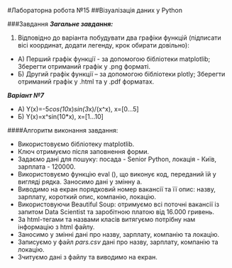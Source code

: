 #Лабораторна робота №15
##Візуалізація даних у Python

###Завдання
***Загальне завдання:***

1. Відповідно до варіанта побудувати два графіки функцій (підписати вісі координат, додати легенду, крок обирати довільно):
 - А) Перший графік функції - за допомогою бібліотеки matplotlib; Зберегти отриманий графік у .png форматі.
 - Б) Другий графік функції – за допомогою бібліотеки plotly; Зберегти отриманий графік у .html та у .pdf форматах.

***Варіант №7***
- А) Y(x)=-5*cos(10*x)*sin(3*x)/(x^x), x=[0...5]
- Б) Y(x)=x^sin(10*x), x=[1...10]


####Алгоритм виконання завдання:
- Використовуємо бібліотеку matplotlib.
- Ключ отримуємо після заповнення форми.  
- Задаємо дані для пошуку: посада - Senior Python, локація - Київ, зарплата - 120000.
- Використовуємо функцію eval (), що виконує код, переданий їй у вигляді рядка. Заносимо дані у змінну a.
- Виводимо на екран порядковий номер вакансії та її опис: назву, зарплату, короткий опис, компанію, локацію.
- Використовуючи Beautiful Soup: отримуємо всі поточні вакансії із запитом Data Scientist та заробітною
  платою від 16.000 гривень.
- За html-тегами та назвами класів витягуємо потрібну нам інформацію з html файлу.
- Заносимо у змінні дані про назву, зарплату, компанію та локацію.  
- Записуємо у файл *pars.csv* дані про назву, зарплату, компанію та локацію.
- Зчитуємо дані з файлу та виводимо на екран.
